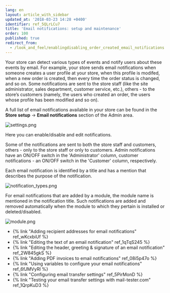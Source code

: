 ```yaml
---
lang: en
layout: article_with_sidebar
updated_at: '2018-03-23 14:28 +0400'
identifier: ref_5QLrLCu7
title: 'Email notifications: setup and maintenance'
order: 100
published: true
redirect_from:
  - /look_and_feel/enablingdisabling_order_created_email_notifications.html
---
```


Your store can detect various types of events and notify users about these events by email. For example, your store sends email notifications when someone creates a user profile at your store, when this profile is modifed, when a new order is created, then every time the order status is changed, and so on. Some notifications are sent to the store staff (like the site administrator, sales department, customer service, etc.), others - to the store’s customers (namely, the users who created an order, the users whose profile has been modified and so on). 

A full list of email notifications available in your store can be found in the **Store setup** -> **Email notifications** section of the Admin area.  

![settings.png]({{site.baseurl}}/attachments/ref_5QLrLCu7/settings.png?t=1522141442)

Here you can enable/disable and edit notifications. 

Some of the notifications are sent to both the store staff and customers, others - only to the store staff or only to customers. Admin notifications have an ON/OFF switch in the 'Administrator' column, customer notifications - an ON/OFF switch in the 'Customer' column, respectively. 

Each email notification is identified by a title and has a mention that describes the purpose of the notification. 

![notification_types.png]({{site.baseurl}}/attachments/ref_5QLrLCu7/notification_types.png)

For email notifications that are added by a module, the module name is mentioned in the notification title. Such notifications are added and removed automatically when the module to which they pertain is installed or deleted/disabled.

![module.png]({{site.baseurl}}/attachments/ref_5QLrLCu7/module.png)


*  {% link "Adding recipient addresses for email notifications" ref_wKcxbiUf %}
*  {% link "Editing the text of an email notification" ref_1qTqS245 %}
*  {% link "Editing the header, greeting &amp; signature of an email notification" ref_2W845gkS %}
*  {% link "Adding PDF invoices to email notifications" ref_08i5p47o %}
*  {% link "Using variables to configure your email  notifications" ref_6fJMVyRl %}
*  {% link "Configuring email transfer settings" ref_5PirMonD %}
*  {% link "Testing your email transfer settings with mail-tester.com" ref_1QrpKuD3 %}
